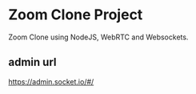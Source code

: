 # Zoom Clone Project

Zoom Clone using NodeJS, WebRTC and Websockets.

## admin url

https://admin.socket.io/#/